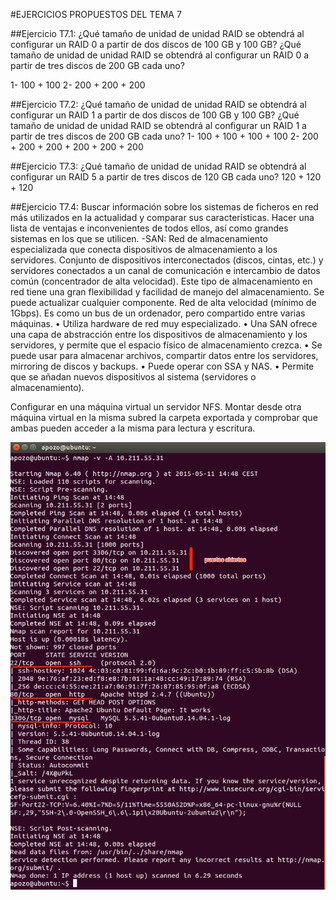 #EJERCICIOS PROPUESTOS DEL TEMA 7



##Ejercicio T7.1:
¿Qué tamaño de unidad de unidad RAID se obtendrá al configurar un RAID 0 a partir de dos discos de 100 GB y 100 GB?
¿Qué tamaño de unidad de unidad RAID se obtendrá al configurar un RAID 0 a partir de tres discos de 200 GB cada uno?

1- 100 + 100
2- 200 + 200 + 200


##Ejercicio T7.2:
¿Qué tamaño de unidad de unidad RAID se obtendrá al configurar un RAID 1 a partir de dos discos de 100 GB y 100 GB?
¿Qué tamaño de unidad de unidad RAID se obtendrá al configurar un RAID 1 a partir de tres discos de 200 GB cada uno?
1- 100 + 100 + 100 + 100
2- 200 + 200 + 200 + 200 + 200 + 200


##Ejercicio T7.3:
¿Qué tamaño de unidad de unidad RAID se obtendrá al configurar un RAID 5 a partir de tres discos de 120 GB cada uno?
120 + 120 + 120

##Ejercicio T7.4:
Buscar información sobre los sistemas de ficheros en red más utilizados en la actualidad y comparar sus características. Hacer una lista de ventajas e inconvenientes de todos ellos, así como grandes sistemas en los que se utilicen.
-SAN: Red de almacenamiento especializada que conecta dispositivos de almacenamiento a los servidores.
Conjunto de dispositivos interconectados (discos, cintas, etc.) y servidores conectados a un canal de comunicación e intercambio de datos común (concentrador de alta velocidad).
Este tipo de almacenamiento en red tiene una gran flexibilidad y facilidad de manejo del almacenamiento. Se puede actualizar cualquier componente.
Red de alta velocidad (mínimo de 1Gbps). Es como un bus de un ordenador, pero compartido entre varias máquinas.
•  Utiliza hardware de red muy especializado.
•  Una SAN ofrece una capa de abstracción entre los dispositivos de almacenamiento y los servidores, y permite que el espacio físico de almacenamiento crezca.
•  Se puede usar para almacenar archivos, compartir datos entre los servidores, mirroring de discos y backups.
•  Puede operar con SSA y NAS.
•  Permite que se añadan nuevos dispositivos al sistema (servidores o almacenamiento).


Configurar en una máquina virtual un servidor NFS. Montar desde otra máquina virtual en la misma subred la carpeta exportada y comprobar que ambas pueden acceder a la misma para lectura y escritura.





![imagen](https://github.com/AntonioPozo/swap1415/blob/master/Ejercicios_de_clase/cap_T6-ej6point2.png)


